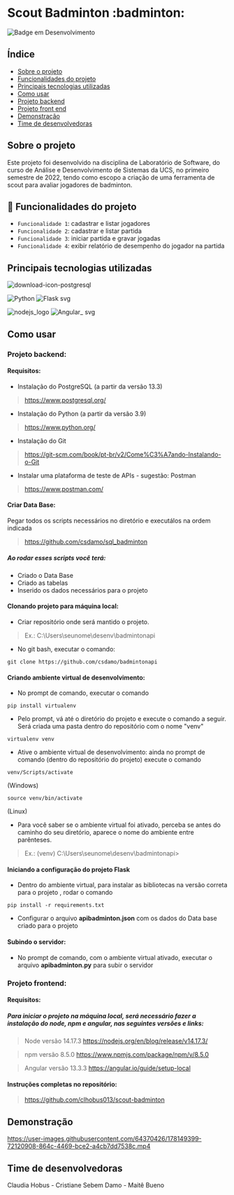 <h1>Scout Badminton  :badminton: </h1>


![Badge em Desenvolvimento](http://img.shields.io/static/v1?label=status&message=em%20desenvolvimento&color=GREEN&style=flat)





## Índice 

* [Sobre o projeto](#Sobre-o-projeto)
* [Funcionalidades do projeto](#Funcionalidades-do-projeto)
* [Principais tecnologias utilizadas](#Principais-tecnologias-utilizadas)
* [Como usar](#Como-usar)
* [Projeto backend](#Projeto-backend)
* [Projeto front end](#Projeto-frontend)
* [Demonstração](#Demonstração)
* [Time de desenvolvedoras](Time-de-desenvolvedoras)


## Sobre o projeto

Este projeto foi desenvolvido na disciplina de Laboratório de Software, do curso de Análise e Desenvolvimento de Sistemas da UCS, no primeiro semestre de 2022, tendo como escopo a criação de uma ferramenta de scout para avaliar jogadores de badminton.


## :hammer: Funcionalidades do projeto

- `Funcionalidade 1`: cadastrar e listar jogadores
- `Funcionalidade 2`: cadastrar e listar partida
- `Funcionalidade 3`: iniciar partida e gravar jogadas
- `Funcionalidade 4`: exibir relatório de desempenho do jogador na partida


## Principais tecnologias utilizadas
![download-icon-postgresql](https://user-images.githubusercontent.com/64370426/178146790-8b3d4bf8-e1db-4adf-a803-357f6a795637.png)

![Python](https://user-images.githubusercontent.com/64370426/178148552-27694dbc-9a49-487c-910a-c89ea1c96a49.png)
![Flask svg](https://user-images.githubusercontent.com/64370426/178146832-f8ee15bd-4b01-4227-a2e7-ff6a81fae06d.png)

![nodejs_logo](https://user-images.githubusercontent.com/64370426/178148545-ee01eed4-0093-4566-8a79-8e57f78904cc.png)
![Angular_ svg](https://user-images.githubusercontent.com/64370426/178146928-20b84988-d027-44ac-bb81-a316ae3d9708.png)

## Como usar

### Projeto backend:
#### Requisitos:
* Instalação do PostgreSQL (a partir da versão 13.3)
> https://www.postgresql.org/
 
* Instalação do Python (a partir da versão 3.9)
> https://www.python.org/

* Instalação do Git
> https://git-scm.com/book/pt-br/v2/Come%C3%A7ando-Instalando-o-Git
 
* Instalar uma plataforma de teste de APIs - sugestão: Postman
> https://www.postman.com/

#### Criar Data Base:
Pegar todos os scripts necessários no diretório e executálos na ordem indicada
> https://github.com/csdamo/sql_badminton

##### Ao rodar esses scripts você terá:
* Criado o Data Base
* Criado as tabelas
* Inserido os dados necessários para o projeto


#### Clonando projeto para máquina local:

* Criar repositório onde será mantido o projeto. 
> Ex.: C:\Users\seunome\desenv\badmintonapi

* No git bash, executar o comando:
```
git clone https://github.com/csdamo/badmintonapi
```

  
#### Criando ambiente virtual de desenvolvimento:

* No prompt de comando, executar o comando
```
pip install virtualenv
```

* Pelo prompt, vá até o diretório do projeto e execute o comando a seguir. Será criada uma pasta dentro do repositório com o nome "venv"
```
virtualenv venv
``` 


* Ative o ambiente virtual de desenvolvimento: ainda no prompt de comando (dentro do repositório do projeto) execute o comando
```
venv/Scripts/activate 
```
(Windows) 
```
source venv/bin/activate
```
(Linux) 

* Para você saber se o ambiente virtual foi ativado, perceba se antes do caminho do seu diretório, aparece o nome do ambiente entre parênteses. 
> Ex.: (venv) C:\Users\seunome\desenv\badmintonapi>

  

#### Iniciando a configuração do projeto Flask 

* Dentro do ambiente virtual, para instalar as bibliotecas na versão correta para o projeto , rodar o comando
```
pip install -r requirements.txt
```


* Configurar o arquivo **apibadminton.json** com os dados do Data base criado para o projeto

#### Subindo o servidor:

* No prompt de comando, com o ambiente virtual ativado, executar o arquivo **apibadminton.py** para subir o servidor



### Projeto frontend:
#### Requisitos:
##### Para iniciar o projeto na máquina local, será necessário fazer a instalação do node, npm e angular, nas seguintes versões e links:
> Node versão 14.17.3 https://nodejs.org/en/blog/release/v14.17.3/

> npm versão 8.5.0 https://www.npmjs.com/package/npm/v/8.5.0

> Angular versão 13.3.3 https://angular.io/guide/setup-local 

#### Instruções completas no repositório:
> https://github.com/clhobus013/scout-badminton

## Demonstração

https://user-images.githubusercontent.com/64370426/178149399-72120908-864c-4469-bce2-a4cb7dd7538c.mp4



## Time de desenvolvedoras

Claudia Hobus - 
Cristiane Sebem Damo - 
Maitê Bueno
